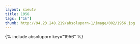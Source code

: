 ```yaml
--- 
layout: sieutv
title: 1956
tags: ["1k"]
thumb: http://94.23.248.219/absoluporn-1/image/002/1956.jpg
---
```

{% include absoluporn key="1956" %} 
